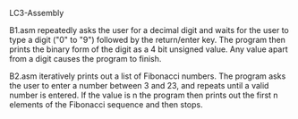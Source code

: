 LC3-Assembly

B1.asm repeatedly asks the user for a decimal digit and waits for the
user to type a digit ("0" to "9") followed by the return/enter key.
The program then prints the binary form of the digit as a 4 bit
unsigned value. Any value apart from a digit causes the program to
finish.

B2.asm iteratively prints out a list of Fibonacci numbers. The program
asks the user to enter a number between 3 and 23, and repeats until a
valid number is entered. If the value is n the program then prints out
the first n elements of the Fibonacci sequence and then stops.
